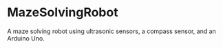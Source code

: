 # MazeSolvingRobot
A maze solving robot using ultrasonic sensors, a compass sensor, and an Arduino Uno.
